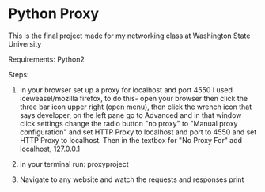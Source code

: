# Python Proxy

This is the final project made for my networking class at Washington State University

Requirements:
Python2

Steps:
1. In your browser set up a proxy for localhost and port 4550
I used iceweasel/mozilla firefox, to do this- open your browser
then click the three bar icon upper right (open menu), then click
the wrench icon that says developer, on the left pane go to Advanced
and in that window click settings change the radio button "no proxy"
to "Manual proxy configuration" and set HTTP Proxy to localhost and
port to 4550 and set HTTP Proxy to localhost. Then in the textbox
for "No Proxy For" add localhost, 127.0.0.1

2. in your terminal run: proxyproject

3. Navigate to any website and watch the requests and responses print
